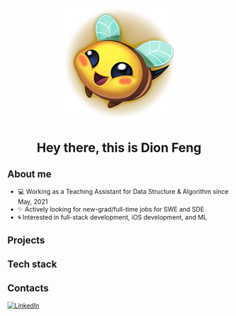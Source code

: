 <h1 align="center"> <img src="https://github.com/DioFeng/DioFeng/blob/main/images/4fb137544b692e53.png"> </h1>

<h1 align="center"> Hey there, this is Dion Feng</h1>

## About me

- 💻 Working as a Teaching Assistant for Data Structure & Algorithm since May, 2021
- ✨ Actively looking for new-grad/full-time jobs for SWE and SDE
- 🌀 Interested in full-stack development, iOS development, and ML

## Projects


## Tech stack



## Contacts
<a href="https://www.linkedin.com/in/dionfeng12/"><img alt="LinkedIn" src="https://img.shields.io/badge/linkedin%20-%230077B5.svg?&style=for-the-badge&logo=linkedin&logoColor=white"/></a>
